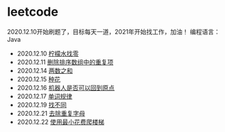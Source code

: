 # leetcode
2020.12.10开始刷题了，目标每天一道，2021年开始找工作，加油！
编程语言：Java
- 2020.12.10 [柠檬水找零](https://github.com/winslis2/leetcode/blob/main/com/lis2/leetcode/LemonadeChange.java)
- 2020.12.11 [删除排序数组中的重复项](https://github.com/winslis2/leetcode/blob/main/com/lis2/leetcode/RemoveDuplicates.java)
- 2020.12.14 [两数之和](https://github.com/winslis2/leetcode/blob/main/com/lis2/leetcode/TwoSum.java)
- 2020.12.15 [种花](https://github.com/winslis2/leetcode/blob/main/com/lis2/leetcode/Flower.java)
- 2020.12.16 [机器人是否可以回到原点](https://github.com/winslis2/leetcode/blob/main/com/lis2/leetcode/JudgeCircle.java)
- 2020.12.17 [单词规律](https://github.com/winslis2/leetcode/blob/main/com/lis2/leetcode/WordPattern.java)
- 2020.12.19 [找不同](https://github.com/winslis2/leetcode/blob/main/com/lis2/leetcode/FindTheDifference.java)
- 2020.12.21 [去除重复字母](https://github.com/winslis2/leetcode/blob/main/com/lis2/leetcode/RemoveDuplicateLetters.java)
- 2020.12.22 [使用最小花费爬楼梯](https://github.com/winslis2/leetcode/blob/main/com/lis2/leetcode/MinCostClimbingStairs.java)